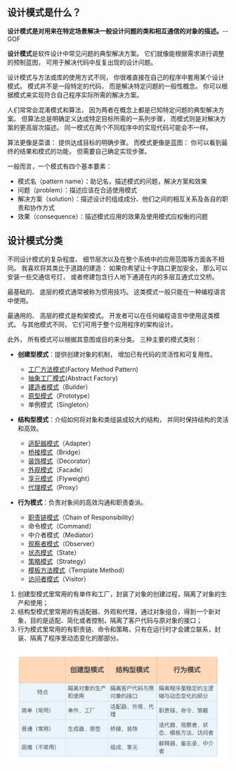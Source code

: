 ## 设计模式是什么？

**设计模式是对用来在特定场景解决一般设计问题的类和相互通信的对象的描述。**-- GOF

**设计模式**是软件设计中常见问题的典型解决方案。 它们就像能根据需求进行调整的预制蓝图， 可用于解决代码中反复出现的设计问题。

设计模式与方法或库的使用方式不同， 你很难直接在自己的程序中套用某个设计模式。 模式并不是一段特定的代码， 而是解决特定问题的一般性概念。 你可以根据模式来实现符合自己程序实际所需的解决方案。

人们常常会混淆模式和算法， 因为两者在概念上都是已知特定问题的典型解决方案。 但算法总是明确定义达成特定目标所需的一系列步骤， 而模式则是对解决方案的更高层次描述。 同一模式在两个不同程序中的实现代码可能会不一样。

算法更像是菜谱： 提供达成目标的明确步骤。 而模式更像是蓝图： 你可以看到最终的结果和模式的功能， 但需要自己确定实现步骤。

一般而言，一个模式有四个基本要素：
+ 模式名（pattern name）：助记名，描述模式的问题，解决方案和效果
+ 问题（problem）：描述应该在合适使用模式
+ 解决方案（solution）：描述设计的组成成分、他们之间的相互关系及各自的职责和协作方式
+ 效果（consequence）：描述模式应用的效果及使用模式应权衡的问题

## 设计模式分类

不同设计模式的复杂程度、 细节层次以及在整个系统中的应用范围等方面各不相同。 我喜欢将其类比于道路的建造： 如果你希望让十字路口更加安全， 那么可以安装一些交通信号灯， 或者修建包含行人地下通道在内的多层互通式立交桥。

最基础的、 底层的模式通常被称为惯用技巧。 这类模式一般只能在一种编程语言中使用。

最通用的、 高层的模式是构架模式。 开发者可以在任何编程语言中使用这类模式。 与其他模式不同， 它们可用于整个应用程序的架构设计。

此外， 所有模式可以根据其意图或目的来分类。 三种主要的模式类别：

-   **创建型模式**：提供创建对象的机制， 增加已有代码的灵活性和可复用性。
	- [工厂方法模式](工厂方法.md)(Factory Method Pattern)
	- [抽象工厂模式](抽象工厂.md)(Abstract Factory)
	- [建造者模式](生成器模式.md)（Builder）
	- [原型模式](原型模式.md)（Prototype）
	- 单例模式（Singleton）

-   **结构型模式**：介绍如何将对象和类组装成较大的结构， 并同时保持结构的灵活和高效。
	- [适配器模式](适配器模式.md)（Adapter）
	- [桥接模式](桥接模式.md)（Bridge）
	- [装饰模式](装饰模式.md)（Decorator）
	- [外观模式](外观模式.md)（Facade）
	- [享元模式](享元模式.md)（Flyweight）
	- [代理模式](代理模式.md)（Proxy）
-   **行为模式**：负责对象间的高效沟通和职责委派。
	- [职责链模式](职责链模式.md)（Chain of Responsibility）
	- 命令模式（Command）
	- 中介者模式（Mediator）
	- [观察者模式](观察者模式.md)（Observer）
	- [状态模式](状态模式.md)（State）
	- [策略模式](策略模式.md)（Strategy）
	- [模板方法模式](模板方法模式.md)（Template Method）
	- [访问者模式](访问者模式.md)（Visitor）

1. 创建型模式里常用的有单件和工厂，封装了对象的创建过程，隔离了对象的生产和使用；
2. 结构型模式里常用的有适配器、外观和代理，通过对象组合，得到一个新对象，目的是适配、简化或者控制，隔离了客户代码与原对象的接口；
3. 行为模式里常用的有职责链、命令和策略，只有在运行时才会建立联系，封装、隔离了程序里动态变化的那部分。

![](image/设计模式难度分类.png)